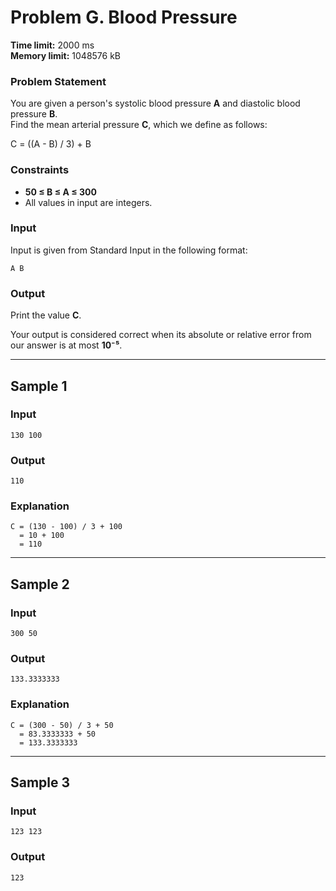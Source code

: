# Problem G. Blood Pressure  

**Time limit:** 2000 ms  
**Memory limit:** 1048576 kB  

### Problem Statement  
You are given a person's systolic blood pressure **A** and diastolic blood pressure **B**.  
Find the mean arterial pressure **C**, which we define as follows:  


C = ((A - B) / 3) + B


### Constraints  
- **50 ≤ B ≤ A ≤ 300**  
- All values in input are integers.  

### Input  
Input is given from Standard Input in the following format:  

```
A B
```

### Output  
Print the value **C**.  

Your output is considered correct when its absolute or relative error from our answer is at most **10⁻⁵**.  

---

## Sample 1  

### **Input**  
```
130 100
```

### **Output**  
```
110
```

### **Explanation**  
```
C = (130 - 100) / 3 + 100  
  = 10 + 100  
  = 110
```

---

## Sample 2  

### **Input**  
```
300 50
```

### **Output**  
```
133.3333333
```

### **Explanation**  
```
C = (300 - 50) / 3 + 50  
  = 83.3333333 + 50  
  = 133.3333333
```

---

## Sample 3  

### **Input**  
```
123 123
```

### **Output**  
```
123
```
